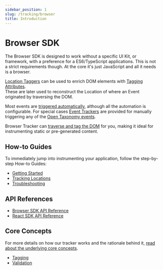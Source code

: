 ```yaml
---
sidebar_position: 1
slug: /tracking/browser
title: Introduction
---
```

# Browser SDK

The Browser SDK is designed to work without a specific UI Kit, or framework, with a preference for a ES6/TypeScript applications. This is not a strict requirements though. At the core it's just JavaScript and all it needs is a browser.

[Location Taggers](/tracking/browser/api-reference/locationTaggers/overview.md) can be used to enrich DOM elements with [Tagging Attributes](/tracking/browser/api-reference/definitions/TaggingAttribute.md).  
These are later used to reconstruct the Location of where an Event originated by traversing the DOM.

Most events are [triggered automatically](/tracking/browser/api-reference/locationTaggers/tagLocation.md#events), although all the automation is configurable. For special cases [Event Trackers](/tracking/browser/api-reference/eventTrackers/overview.md) are provided for manually triggering any of the [Open Taxonomy events](/taxonomy/reference/events/overview.md).

Browser Tracker can [traverse and tag the DOM](/tracking/browser/api-reference/locationTaggers/tagChildren.md) for you, making it ideal for instrumenting static or pre-generated content.

## How-to Guides
To immediately jump into instrumenting your application, follow the step-by-step How-to Guides:
- [Getting Started](/tracking/browser/how-to-guides/getting-started.md)
- [Tracking Locations](/tracking/browser/how-to-guides/tracking-locations.md)
- [Troubleshooting](/tracking/browser/how-to-guides/troubleshooting.md)

## API References
- [Browser SDK API Reference](/tracking/browser/api-reference/overview.md)
- [React SDK API Reference](/tracking/react/api-reference/overview.md)

## Core Concepts
For more details on how our tracker works and the rationale behind it, [read about the underlying core concepts](/tracking/core-concepts/overview.md).

- [Tagging](/tracking/browser/core-concepts/tagging.md)
- [Validation](/tracking/browser/core-concepts/validation.md)
